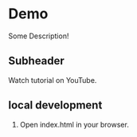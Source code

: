 # Demo
Some Description!

## Subheader

Watch tutorial on YouTube.

## local development

1. Open index.html in your browser.
